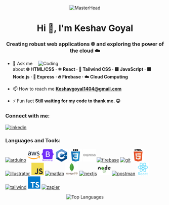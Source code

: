 <!-- 🖼️ Banner -->
<p align="center">
  <img src="https://media-hosting.imagekit.io/a195cf92b45c409e/github-header-image.png?Expires=1838647430&Key-Pair-Id=K2ZIVPTIP2VGHC&Signature=hSE5-OLVYw3gmg8tpqIKxoZPxnyCVxjWa5LYkZwv4Cr~vnOf8YeEnTvud0Wp0HUEMPREBLnEQpfBQbLqSA0oohHJwdP8HscfTbnrJl-P1VsWRa-8XPv31thsY4Mx9~JkP3kD3tnottFRFGdFEC9y8hiSuHKC-U4U2C7REpnoO1cC1VTWiCLBYAdKhWddkld4rQKa5WQt~TmwPXoPcaKVhJZFUnNsquyHD2ptI9QLlaHHH~oTDmIbfQ~wXpsWmixnDfPB1MNrXMEnzPPInAhpkAhs2eybUiWX~6ko-mTet-gkN2RByU5RAYB8pWsNK-YG6aDGq1TfwgbvdMjd1xfQHw__" alt="MasterHead" />
</p>

<!-- 👋 Intro with Coding GIF -->
<h1 align="center">Hi 👋, I'm Keshav Goyal</h1>
<h3 align="center">Creating robust web applications 🌐 and exploring the power of the cloud ☁️</h3>

<p align="left">
  <img align="right" alt="Coding" width="400" src="https://gifdb.com/images/file/animated-programmer-guy-coding-790a0bs8e8thpisg.gif">

  - 💬 Ask me about **🌐 HTML/CSS · ⚛️ React · 🎨 Tailwind CSS · 🟨 JavaScript · 🟩 Node.js · 🚀 Express · 🔥 Firebase · ☁️ Cloud Computing**

  - 📫 How to reach me **Keshavgoyal1404@gmail.com**

  - ⚡ Fun fact **Still waiting for my code to thank me. 🙃**
</p>

<!-- 🤝 Connect with me -->
<h3 align="left">Connect with me:</h3>
<p align="left">
  <a href="https://linkedin.com/in/keshavgoyal14" target="blank">
    <img align="center" src="https://raw.githubusercontent.com/rahuldkjain/github-profile-readme-generator/master/src/images/icons/Social/linked-in-alt.svg" alt="linkedin" height="30" width="40" />
  </a>
</p>

<!-- 🛠️ Languages and Tools -->
<h3 align="left">Languages and Tools:</h3>
<p align="left">
  <a href="https://www.arduino.cc/" target="_blank"><img src="https://cdn.worldvectorlogo.com/logos/arduino-1.svg" alt="arduino" width="40" height="40"/></a>
  <a href="https://aws.amazon.com" target="_blank"><img src="https://raw.githubusercontent.com/devicons/devicon/master/icons/amazonwebservices/amazonwebservices-original-wordmark.svg" alt="aws" width="40" height="40"/></a>
  <a href="https://getbootstrap.com" target="_blank"><img src="https://raw.githubusercontent.com/devicons/devicon/master/icons/bootstrap/bootstrap-plain-wordmark.svg" alt="bootstrap" width="40" height="40"/></a>
  <a href="https://www.w3schools.com/cpp/" target="_blank"><img src="https://raw.githubusercontent.com/devicons/devicon/master/icons/cplusplus/cplusplus-original.svg" alt="cplusplus" width="40" height="40"/></a>
  <a href="https://www.w3schools.com/css/" target="_blank"><img src="https://raw.githubusercontent.com/devicons/devicon/master/icons/css3/css3-original-wordmark.svg" alt="css3" width="40" height="40"/></a>
  <a href="https://expressjs.com" target="_blank"><img src="https://raw.githubusercontent.com/devicons/devicon/master/icons/express/express-original-wordmark.svg" alt="express" width="40" height="40"/></a>
  <a href="https://firebase.google.com/" target="_blank"><img src="https://www.vectorlogo.zone/logos/firebase/firebase-icon.svg" alt="firebase" width="40" height="40"/></a>
  <a href="https://git-scm.com/" target="_blank"><img src="https://www.vectorlogo.zone/logos/git-scm/git-scm-icon.svg" alt="git" width="40" height="40"/></a>
  <a href="https://www.w3.org/html/" target="_blank"><img src="https://raw.githubusercontent.com/devicons/devicon/master/icons/html5/html5-original-wordmark.svg" alt="html5" width="40" height="40"/></a>
  <a href="https://www.adobe.com/in/products/illustrator.html" target="_blank"><img src="https://www.vectorlogo.zone/logos/adobe_illustrator/adobe_illustrator-icon.svg" alt="illustrator" width="40" height="40"/></a>
  <a href="https://developer.mozilla.org/en-US/docs/Web/JavaScript" target="_blank"><img src="https://raw.githubusercontent.com/devicons/devicon/master/icons/javascript/javascript-original.svg" alt="javascript" width="40" height="40"/></a>
  <a href="https://www.mathworks.com/" target="_blank"><img src="https://upload.wikimedia.org/wikipedia/commons/2/21/Matlab_Logo.png" alt="matlab" width="40" height="40"/></a>
  <a href="https://www.mongodb.com/" target="_blank"><img src="https://raw.githubusercontent.com/devicons/devicon/master/icons/mongodb/mongodb-original-wordmark.svg" alt="mongodb" width="40" height="40"/></a>
  <a href="https://nextjs.org/" target="_blank"><img src="https://cdn.worldvectorlogo.com/logos/nextjs-2.svg" alt="nextjs" width="40" height="40"/></a>
  <a href="https://nodejs.org" target="_blank"><img src="https://raw.githubusercontent.com/devicons/devicon/master/icons/nodejs/nodejs-original-wordmark.svg" alt="nodejs" width="40" height="40"/></a>
  <a href="https://postman.com" target="_blank"><img src="https://www.vectorlogo.zone/logos/getpostman/getpostman-icon.svg" alt="postman" width="40" height="40"/></a>
  <a href="https://reactjs.org/" target="_blank"><img src="https://raw.githubusercontent.com/devicons/devicon/master/icons/react/react-original-wordmark.svg" alt="react" width="40" height="40"/></a>
  <a href="https://tailwindcss.com/" target="_blank"><img src="https://www.vectorlogo.zone/logos/tailwindcss/tailwindcss-icon.svg" alt="tailwind" width="40" height="40"/></a>
  <a href="https://www.typescriptlang.org/" target="_blank"><img src="https://raw.githubusercontent.com/devicons/devicon/master/icons/typescript/typescript-original.svg" alt="typescript" width="40" height="40"/></a>
  <a href="https://zapier.com" target="_blank"><img src="https://www.vectorlogo.zone/logos/zapier/zapier-icon.svg" alt="zapier" width="40" height="40"/></a>
</p>

<!-- 📊 GitHub Stats -->
<p align="center">
  <img src="https://github-readme-stats.vercel.app/api/top-langs?username=keshavgoyal14&show_icons=true&locale=en&layout=compact" alt="Top Languages" />
</p>
